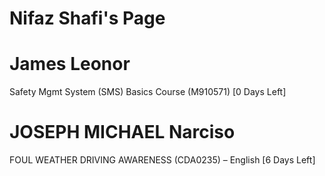 # Nifaz Shafi's Page




# James Leonor


Safety Mgmt System (SMS) Basics Course (M910571) [0 Days Left]



# JOSEPH MICHAEL Narciso


FOUL WEATHER DRIVING AWARENESS (CDA0235) – English [6 Days Left]



